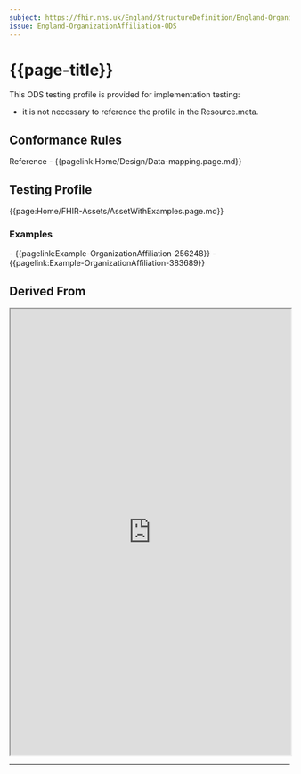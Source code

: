 ```yaml
---
subject: https://fhir.nhs.uk/England/StructureDefinition/England-OrganizationAffiliation-ODS
issue: England-OrganizationAffiliation-ODS
---
```


# {{page-title}}

This ODS testing profile is provided for implementation testing:
- it is not necessary to reference the profile in the Resource.meta. 

## Conformance Rules

Reference - {{pagelink:Home/Design/Data-mapping.page.md}}

## Testing Profile


{{page:Home/FHIR-Assets/AssetWithExamples.page.md}}

<div id="Examples" class="tabcontent">
  <h3>Examples</h3>
- {{pagelink:Example-OrganizationAffiliation-256248}}
- {{pagelink:Example-OrganizationAffiliation-383689}}
</div>

## Derived From
<iframe src="https://simplifier.net/guide/UKCoreImplementationGuideAssetsinDevelopment/Home/ProfilesandExtensions/Profile-UKCore-OrganizationAffiliation" height="800px" width="100%"></iframe>


---


